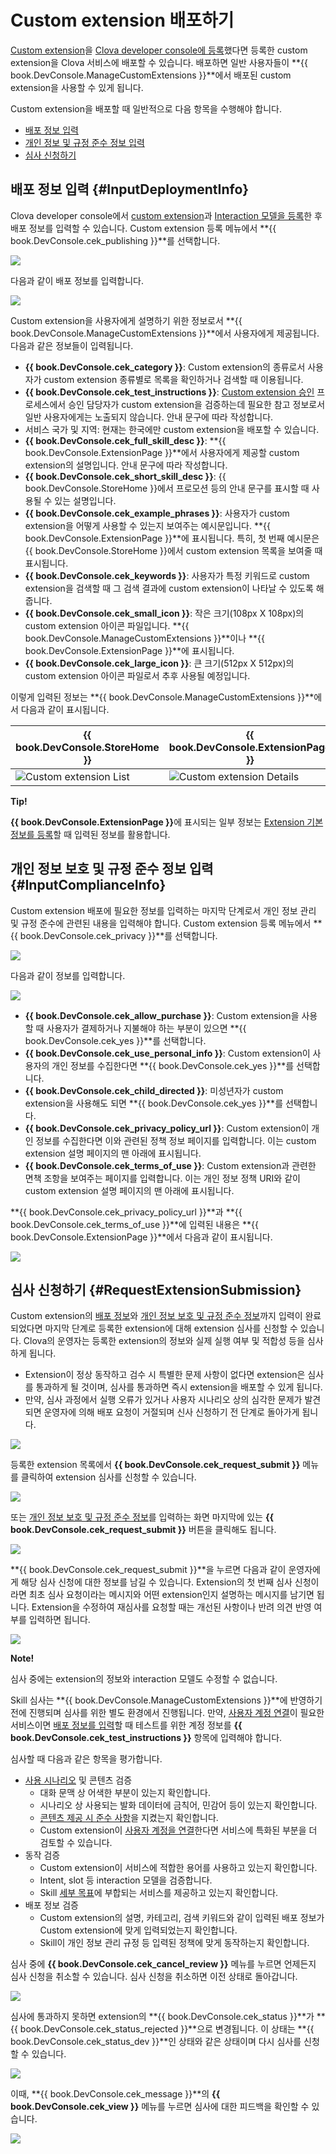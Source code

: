 <!-- Note! This content includes shared parts. Therefore, when you update this, you should beware of synchronization. -->

# Custom extension 배포하기
[Custom extension](/Develop/Guides/Build_Custom_Extension.md)을 [Clova developer console에 등록](/DevConsole/Guides/ManageCustomExtension/Register_Custom_Extension.md)했다면 등록한 custom extension을 Clova 서비스에 배포할 수 있습니다. 배포하면 일반 사용자들이 **{{ book.DevConsole.ManageCustomExtensions }}**에서 배포된 custom extension을 사용할 수 있게 됩니다.

Custom extension을 배포할 때 일반적으로 다음 항목을 수행해야 합니다.

* [배포 정보 입력](#InputDeploymentInfo)
* [개인 정보 및 규정 준수 정보 입력](#InputComplianceInfo)
* [심사 신청하기](#RequestExtensionSubmission)

## 배포 정보 입력 {#InputDeploymentInfo}

Clova developer console에서 [custom extension](/DevConsole/Guides/ManageCustomExtension/Register_Custom_Extension.md)과 [Interaction 모델을 등록](/DevConsole/Guides/ManageCustomExtension/Register_Interaction_Model.md)한 후 배포 정보를 입력할 수 있습니다. Custom extension 등록 메뉴에서 **{{ book.DevConsole.cek_publishing }}**를 선택합니다.

![](/DevConsole/Assets/Images/DevConsole-Custom_Extension_Deployment_Info_Menu.png)

다음과 같이 배포 정보를 입력합니다.

![](/DevConsole/Assets/Images/DevConsole-Input_Custom_Extension_Deployment_Info.png)

Custom extension을 사용자에게 설명하기 위한 정보로서 **{{ book.DevConsole.ManageCustomExtensions }}**에서 사용자에게 제공됩니다. 다음과 같은 정보들이 입력됩니다.

* **{{ book.DevConsole.cek_category }}**: Custom extension의 종류로서 사용자가 custom extension 종류별로 목록을 확인하거나 검색할 때 이용됩니다.
* **{{ book.DevConsole.cek_test_instructions }}**: [Custom extension 승인](#RequestExtensionSubmission) 프로세스에서 승인 담당자가 custom extension을 검증하는데 필요한 참고 정보로서 일반 사용자에게는 노출되지 않습니다. 안내 문구에 따라 작성합니다.
* 서비스 국가 및 지역: 현재는 한국에만 custom extension을 배포할 수 있습니다.
* **{{ book.DevConsole.cek_full_skill_desc }}**: **{{ book.DevConsole.ExtensionPage }}**에서 사용자에게 제공할 custom extension의 설명입니다. 안내 문구에 따라 작성합니다.
* **{{ book.DevConsole.cek_short_skill_desc }}**: {{ book.DevConsole.StoreHome }}에서 프로모션 등의 안내 문구를 표시할 때 사용될 수 있는 설명입니다.
* **{{ book.DevConsole.cek_example_phrases }}**: 사용자가 custom extension을 어떻게 사용할 수 있는지 보여주는 예시문입니다. **{{ book.DevConsole.ExtensionPage }}**에 표시됩니다. 특히, 첫 번째 예시문은 {{ book.DevConsole.StoreHome }}에서 custom extension 목록을 보여줄 때 표시됩니다.
* **{{ book.DevConsole.cek_keywords }}**: 사용자가 특정 키워드로 custom extension을 검색할 때 그 검색 결과에 custom extension이 나타날 수 있도록 해줍니다.
* **{{ book.DevConsole.cek_small_icon }}**: 작은 크기(108px X 108px)의 custom extension 아이콘 파일입니다. **{{ book.DevConsole.ManageCustomExtensions }}**이나 **{{ book.DevConsole.ExtensionPage }}**에 표시됩니다.
* **{{ book.DevConsole.cek_large_icon }}**: 큰 크기(512px X 512px)의 custom extension 아이콘 파일로서 추후 사용될 예정입니다.

이렇게 입력된 정보는 **{{ book.DevConsole.ManageCustomExtensions }}**에서 다음과 같이 표시됩니다.

| {{ book.DevConsole.StoreHome }} | {{ book.DevConsole.ExtensionPage }}   |
|-------------------|-------------------|
| ![Custom extension List](/DevConsole/Assets/Images/DevConsole-Store_UI_Example-Custom_Extension_Store_Home.png) | ![Custom extension Details](/DevConsole/Assets/Images/DevConsole-Store_UI_Example-Custom_Extension_Page.png) |

<div class="tip">
  <p><strong>Tip!</strong></p>
  <p><strong>{{ book.DevConsole.ExtensionPage }}</strong>에 표시되는 일부 정보는 <a href="/DevConsole/Guides/ManageCustomExtension/Register_Custom_Extension.md#InputExtensionInfo">Extension 기본 정보를 등록</a>할 때 입력된 정보를 활용합니다.</p>
</div>

## 개인 정보 보호 및 규정 준수 정보 입력 {#InputComplianceInfo}

Custom extension 배포에 필요한 정보를 입력하는 마지막 단계로서 개인 정보 관리 및 규정 준수에 관련된 내용을 입력해야 합니다. Custom extension 등록 메뉴에서 **{{ book.DevConsole.cek_privacy }}**를 선택합니다.

![](/DevConsole/Assets/Images/DevConsole-Custom_Extension_Policy_Menu.png)

다음과 같이 정보를 입력합니다.

![](/DevConsole/Assets/Images/DevConsole-Input_Custom_Extension_Policy.png)

* **{{ book.DevConsole.cek_allow_purchase }}**: Custom extension을 사용할 때 사용자가 결제하거나 지불해야 하는 부분이 있으면 **{{ book.DevConsole.cek_yes }}**를 선택합니다.
* **{{ book.DevConsole.cek_use_personal_info }}**: Custom extension이 사용자의 개인 정보를 수집한다면 **{{ book.DevConsole.cek_yes }}**를 선택합니다.
* **{{ book.DevConsole.cek_child_directed }}**: 미성년자가 custom extension을 사용해도 되면 **{{ book.DevConsole.cek_yes }}**를 선택합니다.
* **{{ book.DevConsole.cek_privacy_policy_url }}**: Custom extension이 개인 정보를 수집한다면 이와 관련된 정책 정보 페이지를 입력합니다. 이는 custom extension 설명 페이지의 맨 아래에 표시됩니다.
* **{{ book.DevConsole.cek_terms_of_use }}**: Custom extension과 관련한 면책 조항을 보여주는 페이지를 입력합니다. 이는 개인 정보 정책 URI와 같이 custom extension 설명 페이지의 맨 아래에 표시됩니다.

**{{ book.DevConsole.cek_privacy_policy_url }}**과 **{{ book.DevConsole.cek_terms_of_use }}**에 입력된 내용은 **{{ book.DevConsole.ExtensionPage }}**에서 다음과 같이 표시됩니다.

![](/DevConsole/Assets/Images/DevConsole-Store_UI_Example-Extension_Policy.png)

<!-- Start of the shared content: RequestExtensionSubmission -->

## 심사 신청하기 {#RequestExtensionSubmission}

Custom extension의 [배포 정보](#InputDeploymentInfo)와 [개인 정보 보호 및 규정 준수 정보](#InputComplianceInfo)까지 입력이 완료되었다면 마지막 단계로 등록한 extension에 대해 extension 심사를 신청할 수 있습니다. Clova의 운영자는 등록한 extension의 정보와 실제 실행 여부 및 적합성 등을 심사하게 됩니다.

* Extension이 정상 동작하고 검수 시 특별한 문제 사항이 없다면 extension은 심사를 통과하게 될 것이며, 심사를 통과하면 즉시 extension을 배포할 수 있게 됩니다.
* 만약, 심사 과정에서 실행 오류가 있거나 사용자 시나리오 상의 심각한 문제가 발견되면 운영자에 의해 배포 요청이 거절되며 신사 신청하기 전 단계로 돌아가게 됩니다.

![](/DevConsole/Assets/Images/DevConsole-Extension_Submission_Process.png)

등록한 extension 목록에서 **{{ book.DevConsole.cek_request_submit }}** 메뉴를 클릭하여 extension 심사를 신청할 수 있습니다.

![](/DevConsole/Assets/Images/DevConsole-Submit_Extension_1.png)

또는 [개인 정보 보호 및 규정 준수 정보](#InputComplianceInfo)를 입력하는 화면 마지막에 있는 **{{ book.DevConsole.cek_request_submit }}** 버튼을 클릭해도 됩니다.

![](/DevConsole/Assets/Images/DevConsole-Submit_Extension_2.png)

**{{ book.DevConsole.cek_request_submit }}**을 누르면 다음과 같이 운영자에게 해당 심사 신청에 대한 정보를 남길 수 있습니다. Extension의 첫 번째 심사 신청이라면 최초 심사 요청이라는 메시지와 어떤 extension인지 설명하는 메시지를 남기면 됩니다. Extension을 수정하여 재심사를 요청할 때는 개선된 사항이나 반려 의견 반영 여부를 입력하면 됩니다.

![](/DevConsole/Assets/Images/DevConsole-Submission_Request_Message.png)

<div class="note">
  <p><strong>Note!</strong></p>
  <p>심사 중에는 extension의 정보와 interaction 모델도 수정할 수 없습니다.</p>
</div>

Skill 심사는 **{{ book.DevConsole.ManageCustomExtensions }}**에 반영하기 전에 진행되며 심사를 위한 별도 환경에서 진행됩니다. 만약, [사용자 계정 연결](/Develop/Guides/Link_User_Account.md)이 필요한 서비스이면 [배포 정보를 입력](#InputDeploymentInfo)할 때 테스트를 위한 계정 정보를 **{{ book.DevConsole.cek_test_instructions }}** 항목에 입력해야 합니다.

심사할 때 다음과 같은 항목을 평가합니다.

* [사용 시나리오](/Design/Design_Custom_Extension.md#MakeUseCaseScenarioScript) 및 콘텐츠 검증
  * 대화 문맥 상 어색한 부분이 있는지 확인합니다.
  * 시나리오 상 사용되는 발화 데이터에 금칙어, 민감어 등이 있는지 확인합니다.
  * [콘텐츠 제공 시 준수 사항](/Design/Rules_For_Content.md)을 지켰는지 확인합니다.
  * Custom extension이 [사용자 계정을 연결](/Develop/Guides/Link_User_Account.md)한다면 서비스에 특화된 부분을 더 검토할 수 있습니다.
* 동작 검증
  * Custom extension이 서비스에 적합한 용어를 사용하고 있는지 확인합니다.
  * Intent, slot 등 interaction 모델을 검증합니다.
  * Skill [세부 목표](/Design/Design_Custom_Extension.md#SettingGoal)에 부합되는 서비스를 제공하고 있는지 확인합니다.
* 배포 정보 검증
  * Custom extension의 설명, 카테고리, 검색 키워드와 같이 입력된 배포 정보가 Custom extension에 맞게 입력되었는지 확인합니다.
  * Skill이 개인 정보 관리 규정 등 입력된 정책에 맞게 동작하는지 확인합니다.

심사 중에 **{{ book.DevConsole.cek_cancel_review }}** 메뉴를 누르면 언제든지 심사 신청을 취소할 수 있습니다. 심사 신청을 취소하면 이전 상태로 돌아갑니다.

![](/DevConsole/Assets/Images/DevConsole-Cancel_Submission.png)

심사에 통과하지 못하면 extension의 **{{ book.DevConsole.cek_status }}**가 **{{ book.DevConsole.cek_status_rejected }}**으로 변경됩니다. 이 상태는 **{{ book.DevConsole.cek_status_dev }}**인 상태와 같은 상태이며 다시 심사를 신청할 수 있습니다.

![](/DevConsole/Assets/Images/DevConsole-Extension_Submission_Rejected.png)

이때, **{{ book.DevConsole.cek_message }}**의 **{{ book.DevConsole.cek_view }}** 메뉴를 누르면 심사에 대한 피드백을 확인할 수 있습니다.

![](/DevConsole/Assets/Images/DevConsole-Show_Submission_Feedback.png)

<!-- End of the shared content -->
